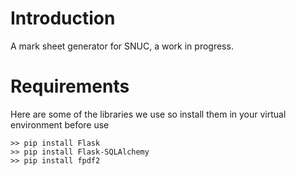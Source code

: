 # Introduction
A mark sheet generator for SNUC, a work in progress.

# Requirements
Here are some of the libraries we use so install them in your virtual environment before use
```
>> pip install Flask
>> pip install Flask-SQLAlchemy
>> pip install fpdf2
```
